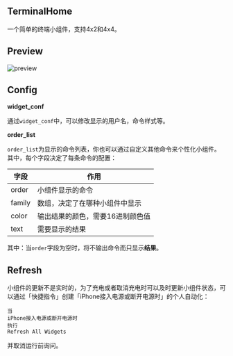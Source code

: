 ## TerminalHome

一个简单的终端小组件，支持4x2和4x4。



## Preview

![preview](https://cdn.mayuko.cn/blog/20201016155806.png)



## Config

**widget_conf**

通过`widget_conf`中，可以修改显示的用户名，命令样式等。

**order_list**

`order_list`为显示的命令列表，你也可以通过自定义其他命令来个性化小组件。其中，每个字段决定了每条命令的配置：

| 字段   | 作用                             |
| ------ | -------------------------------- |
| order  | 小组件显示的命令                 |
| family | 数组，决定了在哪种小组件中显示   |
| color  | 输出结果的颜色，需要16进制颜色值 |
| text   | 需要显示的结果                   |

其中：当`order`字段为空时，将不输出命令而只显示**结果**。



## Refresh

小组件的更新不是实时的，为了充电或者取消充电时可以及时更新小组件状态，可以通过「快捷指令」创建「iPhone接入电源或断开电源时」的个人自动化：

```
当
iPhone接入电源或断开电源时
执行
Refresh All Widgets
```

并取消运行前询问。

